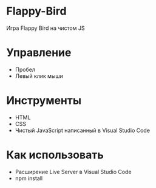 # Flappy-Bird
Игра Flappy Bird на чистом JS
# Управление
* Пробел
* Левый клик мыши
# Инструменты
* HTML
* CSS
* Чистый JavaScript написанный в Visual Studio Code
# Как использовать
* Расширение Live Server в Visual Studio Code
* npm install
